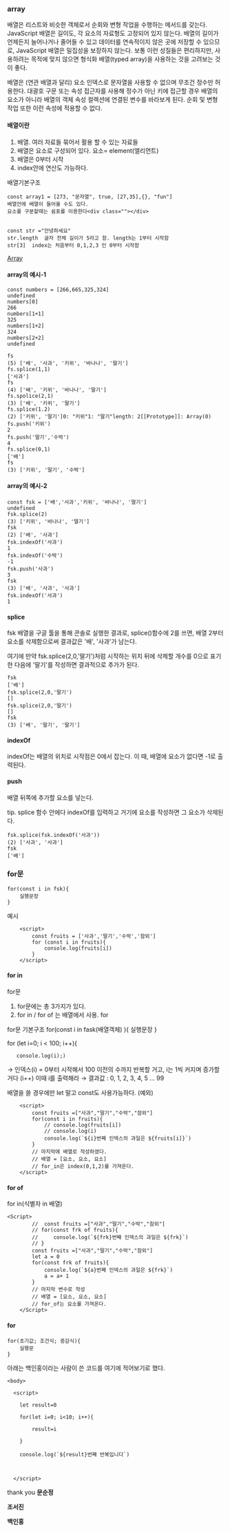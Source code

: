 ### array

배열은 리스트와 비슷한 객체로서 순회와 변형 작업을 수행하는 메서드를 갖는다. JavaScript 배열은 길이도, 각 요소의 자료형도 고정되어 있지 않는다. 배열의 길이가 언제든지 늘어나거나 줄어들 수 있고 데이터를 연속적이지 않은 곳에 저장할 수 있으므로, JavaScript 배열은 밀집성을 보장하지 않는다. 보통 이런 성질들은 편리하지만, 사용하려는 목적에 맞지 않으면 형식화 배열(typed array)을 사용하는 것을 고려보는 것이 좋다.

배열은 (연관 배열과 달리) 요소 인덱스로 문자열을 사용할 수 없으며 무조건 정수만 허용한다. 대괄호 구문 또는 속성 접근자를 사용해 정수가 아닌 키에 접근할 경우 배열의 요소가 아니라 배열의 객체 속성 컬렉션에 연결된 변수를 바라보게 된다. 순회 및 변형 작업 또한 이런 속성에 적용할 수 없다.

#### 배열이란
1. 배열. 여러 자료들 묶어서 활용 할 수 있는 자료들
2. 배열은 요소로 구성되어 있다. 요소= element(엘리먼트)
3. 배열은 0부터 시작
4. index안에 연산도 가능하다.

배열기본구조
```
const array1 = [273, "문자열", true, [27,35],{}, "fun"]  
배열안에 배열이 들어올 수도 있다.
요소를 구분할때는 쉼표를 이용한다<div class=""></div>


const str ="안녕하세요"
str.length  글자 전체 길이가 5라고 함. length는 1부터 시작함
str[3]  index는 처음부터 0,1,2,3 인 0부터 시작함 
```
[Array](https://developer.mozilla.org/ko/docs/Web/JavaScript/Reference/Global_Objects/Array)

#### array의 예시-1
```
const numbers = [266,665,325,324]
undefined
numbers[0]
266
numbers[1+1]
325
numbers[1+2]
324
numbers[2+2]
undefined
```


```
fs
(5) ['배', '사과', '키위', '바나나', '딸기']
fs.splice(1,1)
['사과']
fs
(4) ['배', '키위', '바나나', '딸기']
fs.spolice(2,1)
(3) ['배', '키위', '딸기']
fs.splice(1.2)
(2) ['키위', '딸기']0: "키위"1: "딸기"length: 2[[Prototype]]: Array(0)
fs.push('키위')
2
fs.push('딸기','수박')
4
fs.splice(0,1)
['배']
fs
(3) ['키위', '딸기', '수박']
```

#### array의 예시-2

```
const fsk = ['배','사과','키위', '바나나', '딸기']
undefined
fsk.splice(2)
(3) ['키위', '바나나', '딸기']
fsk
(2) ['배', '사과']
fsk.indexOf('사과')
1
fsk.indexOf('수박')
-1
fsk.push('사과')
3
fsk
(3) ['배', '사과', '사과']
fsk.indexOf('사과')
1
```
#### splice

fsk 배열을 구글 툴을 통해 콘솔로 실행한 결과로, splice()함수에 2를 쓰면, 배열 2부터 요소를 삭제함으로써 결과값은 '배', '사과'가 남는다.

여기에 만약 fsk.splice(2,0,'딸기')처럼 시작하는 위치 뒤에 삭제할 개수를 0으로 표기 한 다음에 '딸기'를 작성하면 결과적으로 추가가 된다.

```
fsk
['배']
fsk.splice(2,0,'딸기')
[]
fsk.splice(2,0,'딸기')
[]
fsk
(3) ['배', '딸기', '딸기']
```

#### indexOf

indexOf는 배열의 위치로 시작점은 0에서 잡는다. 이 때, 배열에 요소가 없다면 -1로 출력된다.

#### push
배열 뒤쪽에 추가할 요소를 넣는다.


tip. splice 함수 안에다 indexOf를 입력하고 거기에 요소를 작성하면 그 요소가 삭제된다.

```
fsk.splice(fsk.indexOf('사과'))
(2) ['사과', '사과']
fsk
['배']
```
### for문


```
for(const i in fsk){
    실행문장
}
```
예시
```
    <script>
        const fruits = ['사과','딸기','수박','참외']
        for (const i in fruits){
            console.log(fruits[i])
        }
    </script>
```

#### for in

for문
1) for문에는 총 3가지가 있다.
2) for in / for of 는 배열에서 사용. 
for

for문 기본구조
for(const i in fask(배열객체) ){
    실행문장
}

for (let i=0; i < 100; i++){

       console.log(i);) 

→ 인덱스(i) = 0부터 시작해서 100 이전의 수까지 반복할 거고,
i는 1씩 커지며 증가할거다 (i++) 이때 i를 출력해라
→ 결과값 : 0, 1, 2, 3, 4, 5 ... 99

배열을 쓸 경우에만 let 말고 const도 사용가능하다. (예외)

```
    <script>
        const fruits =["사과","딸기","수박","참외"]
        for(const i in fruits){
            // console.log(fruits[i])
            // console.log(i)
            console.log(`${i}번째 인덱스의 과일은 ${fruits[i]}`)
        }
        // 마지막에 배열로 작성하였다.
        // 배열 = [요소, 요소, 요소]
        // for_in은 index(0,1,2)를 가져온다.
    </script>
```

#### for of

for in(식별자 in 배열)

```
<Script>
        //  const fruits =["사과","딸기","수박","참외"]
        // for(const frk of fruits){
        //     console.log(`${frk}번째 인덱스의 과일은 ${frk}`)
        // }
        const fruits =["사과","딸기","수박","참외"]
        let a = 0
        for(const frk of fruits){
            console.log(`${a}번째 인덱스의 과일은 ${frk}`)
            a = a+ 1
        }
        // 마지막 변수로 작성
        // 배열 = [요소, 요소, 요소]
        // for_of는 요소를 가져온다.
    </Script>
```

#### for 

```
for(초기값; 조건식; 증감식){
    실행문
}
```
아래는 백인홍이라는 사람이 쓴 코드를 여기에 적어보기로 했다.

```
<body>

  <script>

    let result=0

    for(let i=0; i<10; i++){

        result=i

    }

    console.log(`${result}번째 반복입니다`)

 

  </script>
```

thank you
**문순정**

**조서진**

**백인홍**